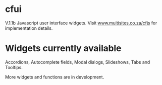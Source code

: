 # cfui
V.1.1b
Javascript user interface widgets. Visit www.multisites.co.za/cfjs for implementation details.

# Widgets currently available
Accordions, Autocomplete fields, Modal dialogs, Slideshows, Tabs and Tooltips.

More widgets and functions are in development.
